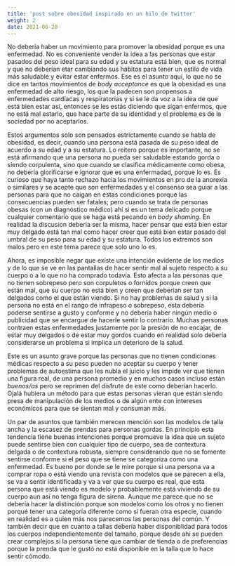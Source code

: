 ```yaml
---
title: 'post sobre obesidad inspirado en un hilo de twitter'
weight: 2
date: 2021-06-20
---
```


No debería haber un movimiento para promover la obesidad porque es una enfermedad. No es conveniente vender la idea a las personas que estar pasados del peso ideal para su edad y su estatura está bien, que es normal y que no deberían etar cambiando sus hábitos para tener un estilo de vida más saludable y evitar estar enfermos. Ese es el asunto aquí, lo que no se dice en tantos movimientos de _body acceptance_ es que la obesidad es una enfermedad de alto riesgo, los que la padecen son propensos a enfermedades cardíacas y respiratorias y si se le da voz a la idea de que está bien estar así, entonces se les estás diciendo que sigan enfermos, que no está mal estarlo, que hace parte de su identidad y el problema es de la sociedad por no aceptarlos.

Estos argumentos solo son pensados estrictamente cuando se habla de obesidad, es decir, cuando una persona está pasada de su peso ideal de acuerdo a su edad y a su estatura. Lo reitero porque es importante, no se está afirmando que una persona no pueda ser saludable estando gorda o siendo corpulenta, sino que cuando se clasifica médicamente como obesa, no debería glorificarse e ignorar que es una enfermadad, porque lo es. Es curioso que haya tanto rechazo hacia los movimientos en pro de la anorexia o similares y se acepte que son enfermedades y el consenso sea guiar a las personas para que no caigan en estas condiciones porque las consecuencias pueden ser fatales; pero cuando se trata de personas obesas (con un diagnóstico médico) ahí si es un tema delicado porque cualquier comentario que se haga está pecando en _body shaming_. En realidad la discusion debería ser la misma, hacer pensar que está bien estar muy delgado está tan mal como hacer creer que está bien estar pasado del umbral de su peso para su edad y su estatura. Todos los extremos son malos pero en este tema parece que solo uno lo es.

Ahora, es imposible negar que existe una intención evidente de los medios y de lo que se ve en las pantallas de hacer sentir mal al sujeto respecto a su cuerpo o a lo que no ha comprado todavía. Esto afecta a las personas que no tienen sobrepeso pero son corpuletos o fornidos porque creen que están mal, que su cuerpo no está bien y creen que deberían ser tan delgados como el que están viendo. Si no hay problemas de salud y si la persona no está en el rango de infrapeso o sobrepeso, esta debería poderse sentirse a gusto y conforme y no debería haber ningún medio o publicidad que se encargue de hacerle sentir lo contrario. Muchas personas contraen estas enfermedades justamente por la presión de no encajar, de estar muy delgados o de estar muy gordos cuando en realidad solo debería considerarse un problema si implica un deterioro de la salud.

Este es un asunto grave porque las personas que no tienen condiciones médicas respecto a su peso pueden no aceptar su cuerpo y tener problemas de autoestima que les nubla el juicio y les impide ver que tienen una figura real, de una persona promedio y en muchos casos incluso están _buenos/as_ pero se reprimen del disfrute de este como deberían hacerlo. Ojalá hubiera un método para que estas personas vieran que están siendo presa de manipulación de los medios o de algún ente con intereses económicos para que se sientan mal y consuman más.

Un par de asuntos que también merecen mención son las modelos de talla ancha y la escasez de prendas para personas gordas. En principio esta tendencia tiene buenas intenciones porque promueve la idea que un sujeto puede sentirse bien con cualquier tipo de cuerpo, sea de contextura delgada o de contextura robusta, siempre considerando que no se fomente sentirse conforme si el peso que se tiene se categoriza como una enfermedad. Es bueno por donde se le mire porque si una persona va a comprar ropa o está viendo una revista con modelos que se parecen a ella, se va a sentir identificada y va a ver que su cuerpo es real, que esta persona que está viendo es modelo y probablemente está viviendo de su cuerpo aun así no tenga figura de sirena. Aunque me parece que no se debería hacer la distinción porque son modelos como los otros y no tienen porqué tener una categoría diferente como si fueran otra especie, cuando en realidad es a quien más nos parecemos las personas del común. Y también decir que en cuanto a tallas debería haber disponiblidad para todos los cuerpos independientemente del tamaño, porque desde ahí se pueden crear complejos si la persona tiene que cambiar de tienda o de preferencias porque la prenda que le gustó no está disponible en la talla que lo hace sentir cómodo.